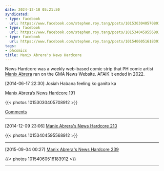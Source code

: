 ```yaml
---
date: 2024-12-10 05:21:50
syndicated:
- type: facebook
  url: https://www.facebook.com/stephen.roy.tang/posts/10153030405708912
- type: facebook
  url: https://www.facebook.com/stephen.roy.tang/posts/10153404595568912
- type: facebook
  url: https://www.facebook.com/stephen.roy.tang/posts/10154060516183912
tags:
- phcomics
title: Manix Abrera's News Hardcore
---
```


News Hardcore was a weekly web-based comic strip that PH comic artist [Manix Abrera](https://www.manixabrera.com/) ran on the GMA News Website. AFAIK it ended in 2022.

<time id="10153030405708912">[2014-06-17 22:30] </time> Josiah Habana feeling ko ganito ka

[Manix Abrera’s News Hardcore 191](https://www.gmanetwork.com/news/opinion/newshardcore/365406/manix-abrera-s-news-hardcore-191/story/)

{{< photos 10153030405708912 >}}

[Comments](#comment-cf8bd1ba-d832-4e95-977f-28c7e85b936c)

---

<time id="10153404595568912">[2014-12-09 23:06] </time> [Manix Abrera's News Hardcore 210](https://www.gmanetwork.com/news/opinion/newshardcore/388957/manix-abrera-s-news-hardcore-210/story/)

{{< photos 10153404595568912 >}}

---

<time id="10154060516183912">[2015-09-04 00:27] </time> [Manix Abrera's News Hardcore 239](https://www.gmanetwork.com/news/opinion/newshardcore/535334/manix-abrera-s-news-hardcore-239/story/)

{{< photos 10154060516183912 >}}

---